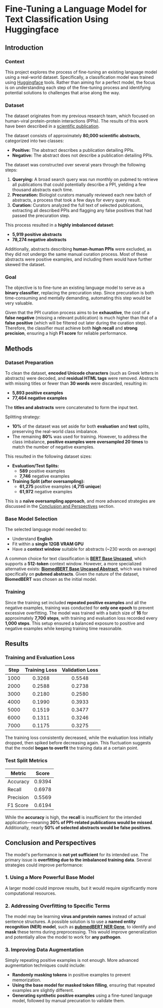 # Fine-Tuning a Language Model for Text Classification Using Huggingface

## Introduction

### Context

This project explores the process of fine-tuning an existing language model using a real-world dataset. Specifically, a classification model was trained using [Huggingface](https://huggingface.co/) tools. Rather than aiming for a perfect model, the focus is on understanding each step of the fine-tuning process and identifying potential solutions to challenges that arise along the way.

### Dataset

The dataset originates from my previous research team, which focused on human-viral protein-protein interactions (PPIs). The results of this work have been described in a [scientific publication](https://pubmed.ncbi.nlm.nih.gov/38252831/).

The dataset consists of approximately **80,000 scientific abstracts**, categorized into two classes:

- **Positive:** The abstract describes a publication detailing PPIs.
- **Negative:** The abstract does not describe a publication detailing PPIs.

The dataset was constructed over several years through the following steps:

1. **Querying:** A broad search query was run monthly on pubmed to retrieve all publications that could potentially describe a PPI, yielding a few thousand abstracts each time.
2. **Precuration:** Biologist curators manually reviewed each new batch of abstracts, a process that took a few days for every query result.
3. **Curation:** Curators analyzed the full text of selected publications, extracting all described PPIs and flagging any false positives that had passed the precuration step.

This process resulted in a **highly imbalanced dataset**:

- **5,919 positive abstracts**
- **78,274 negative abstracts**

Additionally, abstracts describing **human-human PPIs** were excluded, as they did not undergo the same manual curation process. Most of these abstracts were positive examples, and including them would have further skewed the dataset.

### Goal

The objective is to fine-tune an existing language model to serve as a **binary classifier**, replacing the precuration step. Since precuration is both time-consuming and mentally demanding, automating this step would be very valuable.

Given that the PPI curation process aims to be **exhaustive**, the cost of a **false negative** (missing a relevant publication) is much higher than that of a **false positive** (which will be filtered out later during the curation step). Therefore, the classifier must achieve both **high recall** and **strong precision**, ensuring a high **F1 score** for reliable performance.

## Methods

### Dataset Preparation

To clean the dataset, **encoded Unicode characters** (such as Greek letters in abstracts) were decoded, and **residual HTML tags** were removed. Abstracts with missing titles or fewer than **30 words** were discarded, resulting in:

- **5,893 positive examples**
- **77,464 negative examples**

The **titles and abstracts** were concatenated to form the input text.

Splitting strategy:

- **10%** of the dataset was set aside for both **evaluation** and **test** splits, preserving the real-world class imbalance.
- The remaining **80%** was used for training. However, to address the class imbalance, **positive examples were oversampled 20 times** to match the number of negative examples.

This resulted in the following dataset sizes:

- **Evaluation/Test Splits:**
  - **589** positive examples
  - **7,746** negative examples
- **Training Split (after oversampling):**
  - **61,275** positive examples (**4,715 unique**)
  - **61,972** negative examples

This is a **naïve oversampling approach**, and more advanced strategies are discussed in the [Conclusion and Perspectives](#conclusion-and-perspectives) section.

### Base Model Selection

The selected language model needed to:

- Understand **English**
- Fit within a **single 12GB VRAM GPU**
- Have a **context window** suitable for abstracts (~230 words on average)

A common choice for text classification is **[BERT Base Uncased](https://huggingface.co/google-bert/bert-base-uncased)**, which supports a **512-token** context window. However, a more specialized alternative exists: **[BiomedBERT Base Uncased Abstract](https://huggingface.co/microsoft/BiomedNLP-BiomedBERT-base-uncased-abstract)**, which was trained specifically on **pubmed abstracts**. Given the nature of the dataset, **BiomedBERT** was chosen as the initial model.

### Training

Since the training set included **repeated positive examples** and all the negative examples, training was conducted for **only one epoch** to prevent excessive overfitting. The model was trained with a batch size of **16** for approximately **7,700 steps**, with training and evaluation loss recorded every **1,000 steps**. This setup ensured a balanced exposure to positive and negative examples while keeping training time reasonable.

## Results

### Training and Evaluation Loss

| Step | Training Loss | Validation Loss |
| :--: | :-----------: | :-------------: |
| 1000 |    0.3268     |     0.5548      |
| 2000 |    0.2588     |     0.2738      |
| 3000 |    0.2180     |     0.2580      |
| 4000 |    0.1990     |     0.3933      |
| 5000 |    0.1519     |     0.3477      |
| 6000 |    0.1311     |     0.3246      |
| 7000 |    0.1175     |     0.3275      |

The training loss consistently decreased, while the evaluation loss initially dropped, then spiked before decreasing again. This fluctuation suggests that the model **began to overfit** the training data at a certain point.

### Test Split Metrics

| Metric    | Score  |
| --------- | :----: |
| Accuracy  | 0.9394 |
| Recall    | 0.6978 |
| Precision | 0.5569 |
| F1 Score  | 0.6194 |

While the **accuracy** is high, the **recall** is insufficient for the intended application—meaning **30% of PPI-related publications would be missed**. Additionally, nearly **50% of selected abstracts would be false positives**.

## Conclusion and Perspectives

The model's performance is **not yet sufficient** for its intended use. The primary issue is **overfitting due to the imbalanced training data**. Several strategies could improve performance:

### 1. Using a More Powerful Base Model

A larger model could improve results, but it would require significantly more computational resources.

### 2. Addressing Overfitting to Specific Terms

The model may be learning **virus and protein names** instead of actual sentence structures. A possible solution is to use a **named entity recognition (NER) model**, such as **[pubmedBERT NER Gene](https://huggingface.co/pruas/BENT-pubmedBERT-NER-Gene)**, to identify and **mask** these terms during preprocessing. This would improve generalization and potentially allow the model to work for **any pathogen**.

### 3. Improving Data Augmentation

Simply repeating positive examples is not enough. More advanced augmentation techniques could include:

- **Randomly masking tokens** in positive examples to prevent memorization.
- **Using the base model for masked token filling**, ensuring that repeated examples are slightly different.
- **Generating synthetic positive examples** using a fine-tuned language model, followed by manual precuration to validate them.

